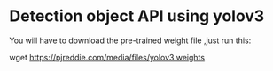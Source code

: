 # Detection object API using yolov3 

You will have to download the pre-trained weight file ,just run this:

wget https://pjreddie.com/media/files/yolov3.weights
